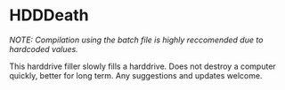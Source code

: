 # HDDDeath

*NOTE: Compilation using the batch file is highly reccomended due to hardcoded values.*

This harddrive filler slowly fills a harddrive.
Does not destroy a computer quickly, better for long term.
Any suggestions and updates welcome.
